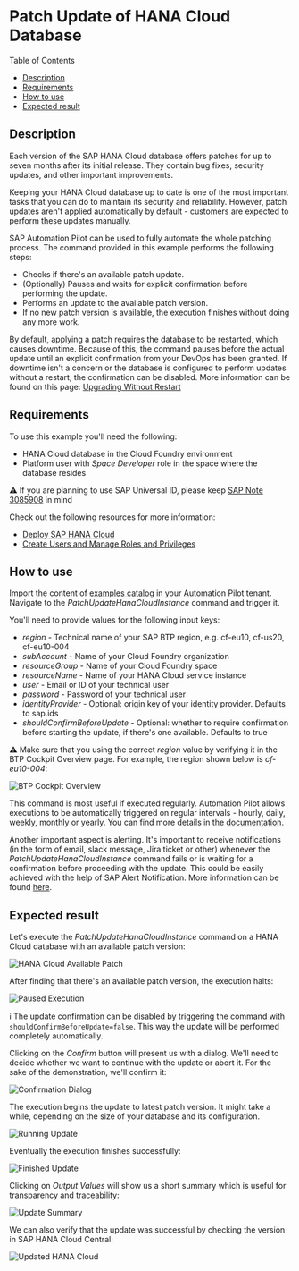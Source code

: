 # Patch Update of HANA Cloud Database

Table of Contents

* [Description](#description)
* [Requirements](#requirements)
* [How to use](#how-to-use)
* [Expected result](#expected-result)

## Description

Each version of the SAP HANA Cloud database offers patches for up to seven months after its initial release. They contain bug fixes, security updates, and other important improvements.

Keeping your HANA Cloud database up to date is one of the most important tasks that you can do to maintain its security and reliability. However, patch updates aren't applied automatically by default - customers are expected to perform these updates manually.

SAP Automation Pilot can be used to fully automate the whole patching process. The command provided in this example performs the following steps:

* Checks if there's an available patch update.
* (Optionally) Pauses and waits for explicit confirmation before performing the update.
* Performs an update to the available patch version.
* If no new patch version is available, the execution finishes without doing any more work.

By default, applying a patch requires the database to be restarted, which causes downtime. Because of this, the command pauses before the actual update until an explicit confirmation from your DevOps has been granted. If downtime isn't a concern or the database is configured to perform updates without a restart, the confirmation can be disabled. More information can be found on this page: [Upgrading Without Restart](https://help.sap.com/docs/HANA_CLOUD/9ae9104a46f74a6583ce5182e7fb20cb/c26e42e6a7a4411191441c8d48fd9b11.html)

## Requirements

To use this example you'll need the following:

* HANA Cloud database in the Cloud Foundry environment
* Platform user with *Space Developer* role in the space where the database resides

:warning: If you are planning to use SAP Universal ID, please keep [SAP Note 3085908](https://launchpad.support.sap.com/#/notes/3085908) in mind

Check out the following resources for more information:

* [Deploy SAP HANA Cloud](https://developers.sap.com/tutorials/hana-cloud-deploying.html)
* [Create Users and Manage Roles and Privileges](https://developers.sap.com/tutorials/hana-cloud-mission-trial-4.html)

## How to use

Import the content of [examples catalog](catalog.json) in your Automation Pilot tenant. Navigate to the *PatchUpdateHanaCloudInstance* command and trigger it.

You'll need to provide values for the following input keys:

* *region* - Technical name of your SAP BTP region, e.g. cf-eu10, cf-us20, cf-eu10-004
* *subAccount* - Name of your Cloud Foundry organization
* *resourceGroup* - Name of your Cloud Foundry space
* *resourceName* - Name of your HANA Cloud service instance
* *user* - Email or ID of your technical user
* *password* - Password of your technical user
* *identityProvider* - Optional: origin key of your identity provider. Defaults to sap.ids
* *shouldConfirmBeforeUpdate* - Optional: whether to require confirmation before starting the update, if there's one available. Defaults to true

:warning: Make sure that you using the correct *region* value by verifying it in the BTP Cockpit Overview page. For example, the region shown below is *cf-eu10-004*:

![BTP Cockpit Overview](assets/btp-cloud-foundry-env.png)

This command is most useful if executed regularly. Automation Pilot allows executions to be automatically triggered on regular intervals - hourly, daily, weekly, monthly or yearly. You can find more details in the [documentation](https://help.sap.com/docs/AUTOMATION_PILOT/de3900c419f5492a8802274c17e07049/96863a2380d24ba4bab0145bbd78e411.html).

Another important aspect is alerting. It's important to receive notifications (in the form of email, slack message, Jira ticket or other) whenever the *PatchUpdateHanaCloudInstance* command fails or is waiting for a confirmation before proceeding with the update. This could be easily achieved with the help of SAP Alert Notification. More information can be found [here](https://help.sap.com/docs/AUTOMATION_PILOT/de3900c419f5492a8802274c17e07049/e75533639c6d4193aa8a7e7420c25f8c.html).

## Expected result

Let's execute the *PatchUpdateHanaCloudInstance* command on a HANA Cloud database with an available patch version:

![HANA Cloud Available Patch](assets/hana-with-available-patch.png)

After finding that there's an available patch version, the execution halts:

![Paused Execution](assets/paused-execution.png)

:information_source: The update confirmation can be disabled by triggering the command with `shouldConfirmBeforeUpdate=false`. This way the update will be performed completely automatically.

Clicking on the *Confirm* button will present us with a dialog. We'll need to decide whether we want to continue with the update or abort it. For the sake of the demonstration, we'll confirm it:

![Confirmation Dialog](assets/confirmation-dialog.png)

The execution begins the update to latest patch version. It might take a while, depending on the size of your database and its configuration.

![Running Update](assets/running-update.png)

Eventually the execution finishes successfully:

![Finished Update](assets/finished-update.png)

Clicking on *Output Values* will show us a short summary which is useful for transparency and traceability:

![Update Summary](assets/update-summary.png)

We can also verify that the update was successful by checking the version in SAP HANA Cloud Central:

![Updated HANA Cloud](assets/updated-hana.png)
